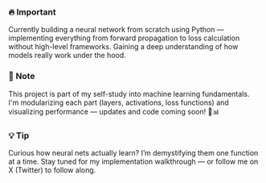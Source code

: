 ### 🔥 Important  
Currently building a neural network from scratch using Python — implementing everything from forward propagation to loss calculation without high-level frameworks. Gaining a deep understanding of how models really work under the hood.

### 📝 Note  
This project is part of my self-study into machine learning fundamentals. I'm modularizing each part (layers, activations, loss functions) and visualizing performance — updates and code coming soon! 🧠📊

### 💡 Tip  
Curious how neural nets actually learn? I’m demystifying them one function at a time. Stay tuned for my implementation walkthrough — or follow me on X (Twitter) to follow along.
